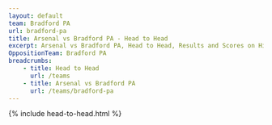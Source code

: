 ```yaml
---
layout: default
team: Bradford PA
url: bradford-pa
title: Arsenal vs Bradford PA - Head to Head
excerpt: Arsenal vs Bradford PA, Head to Head, Results and Scores on History of Arsenal Football Club
OppositionTeam: Bradford PA
breadcrumbs:
    - title: Head to Head
      url: /teams
    - title: Arsenal vs Bradford PA
      url: /teams/bradford-pa
---
```


{% include head-to-head.html %}